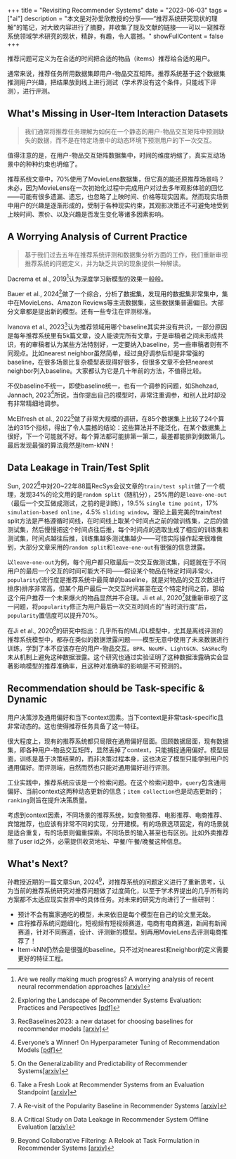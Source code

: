 +++
title = "Revisiting Recommender Systems"
date = "2023-06-03"
tags = ["ai"]
description = "本文是对孙爱欣教授的分享——“推荐系统研究现状的理解”的笔记，对大致内容进行了摘要，并收集了提及文献的链接——可以一窥推荐系统领域学术研究的现状，精辟，有趣，令人震撼。"
showFullContent = false
+++

推荐问题可定义为在合适的时间把合适的物品（items）推荐给合适的用户。

通常来说，推荐任务所用数据集即用户-物品交互矩阵。推荐系统基于这个数据集推测用户兴趣，把结果放到线上进行测试（学术界没有这个条件，只能线下评测），进行评测。

## What's Missing in User-Item Interaction Datasets
> 我们通常将推荐任务理解为如何在一个静态的用户-物品交互矩阵中预测缺失的数据，而不是在特定场景中的动态环境下预测用户的下一次交互。

值得注意的是，在用户-物品交互矩阵数据集中，时间的维度坍缩了，真实互动场景中的种种约束也坍缩了。

推荐系统文章中，70%使用了MovieLens数据集，但它真的能还原推荐场景吗？未必，因为MovieLens在一次初始化过程中完成用户对过去多年观影体验的回忆——可能有很多遗漏、遗忘，也忽略了上映时间、价格等现实因素。然而现实场景中用户的兴趣是逐渐形成的，受制于各种现实约束，其观影决策还不可避免地受到上映时间、票价、以及兴趣是否发生变化等诸多因素影响。

## A Worrying Analysis of Current Practice 
> 基于我们过去五年在推荐系统评测和数据集分析方面的工作，我们重新审视推荐系统的问题定义，并为缺乏共识的现象提供一种解读。

Dacrema et al., 2019[^1]认为深度学习新模型的效果一般般。

Bauer et al., 2024[^2]做了一个综合，分析了数据集，发现用的数据集非常集中，集中在MovieLens、Amazon Reviews等主流数据集，这些数据集普遍偏旧。大部分文章都是提出新的模型。还有一些专注在评测标准。

Ivanova et al., 2023[^3]认为推荐领域用哪个baseline其实并没有共识，一部分原因是每年推荐系统里有5k篇文章，没人能读完所有文章，于是审稿者之间未形成共识，有的审稿者认为某些方法特别好，一定要纳入baseline，另一些审稿者则有不同观点。比如nearest neighbor虽然简单，经过良好调参后却是非常强的baseline，在很多场景比复杂模型表现得好很多，但很多文章不会把nearest neighbor列入baseline。大家都认为它是几十年前的方法，不值得比较。

不仅baseline不统一，即使baseline统一，也有一个调参的问题，如Shehzad, Jannach, 2023[^4]所说，当你提出自己的模型时，非常注重调参，和别人比时却没有非常精细地调参。

McElfresh et al., 2022[^5]做了非常大规模的调研，在85个数据集上比较了24个算法的315个指标，得出了令人震撼的结论：这些算法并不能泛化，在某个数据集上很好，下一个可能就不好。每个算法都可能排第一第二，最差都能排到倒数第几。最后发现最强的算法竟然是Item-kNN！

## Data Leakage in Train/Test Split
Sun, 2022[^6]中对20~22年88篇RecSys会议文章的``train/test split``做了一个梳理，发现34%的论文用的是``random split``（随机分），25%用的是``leave-one-out``（最后一个交互做成测试，之前的是训练），19.5% ``single time point``，17% ``simulation-based online``，4.5% ``sliding window``。理论上最完美的train/test split方法是严格遵循时间线，在时间线上取某个时间点之前的做训练集，之后的做测试集，然后慢慢把这个时间点往后推，每个时间点的选取生成了相应的训练集和测试集，时间点越往后推，训练集越多测试集越少——可惜实际操作起来很难做到，大部分文章采用的``random split``和``leave-one-out``有很强的信息泄露。

以``leave-one-out``为例，每个用户都只取最后一次交互做测试集，问题就在于不同用户的最后一个交互的时间可能大不同——假设某个物品在特定时间非常火，``popularity``(流行度是推荐系统中最简单的baseline，就是对物品的交互次数进行排序)排序非常高，但某个用户最后一次交互时间甚至在这个特定时间之前，那给这个用户推荐一个未来爆火的物品显然并不合理。Ji et al., 2020[^7]就重新审视了这一问题，将``popularity``修正为用户最后一次交互时间点的“当时流行度”后，``popularity``置信度可以提升70%。

在Ji et al., 2020[^8]的研究中指出：几乎所有的ML/DL模型中，尤其是离线评测的推荐系统模型中，都存在类似的数据泄露问题——模型无意中使用了未来数据进行训练，学到了本不应该存在的用户-物品交互。``BPR``、``NeuMF``、``LightGCN``、``SASRec``均未从机制上避免这种数据泄露。这个研究也通过实验证明了这种数据泄露确实会显著影响模型的推荐准确率，且这种对准确率的影响是不可预测的。

## Recommendation should be Task-specific & Dynamic
用户决策涉及通用偏好和当下context因素。当下context是非常task-specific且非常动态的。这也使得推荐任务具备了这一特征。

很大程度上，现有的推荐系统都只局限在通用偏好层面。回顾数据层面，现有数据集，即各种用户-物品交互矩阵，显然丢掉了context，只能捕捉通用偏好。模型层面，训练是基于决策结果的，而非决策过程本身，这也决定了模型只能学到用户的通用偏好。而评测端，自然而然也只能对通用偏好进行评测。

工业实践中，推荐系统应该是一个检索问题。在这个检索问题中，``query``包含通用偏好、当前context这两种动态更新的信息；``item collection``也是动态更新的；``ranking``则旨在提升决策质量。

考虑到context因素，不同场景的推荐系统，如食物推荐、电影推荐、电商推荐、宾馆推荐，也应该有非常不同的实现，分开建模。有的场景选项固定，有的场景就是适合重复，有的场景则偏重探索。不同场景的输入甚至也有区别。比如外卖推荐除了user id之外，必需提供收货地址、早餐/午餐/晚餐这种信息。

## What's Next?
孙教授近期的一篇文章Sun, 2024[^9]，对推荐系统的问题定义进行了重新思考，认为当前的推荐系统研究对推荐问题做了过度简化，以至于学术界提出的几乎所有的方案都不太适应现实世界中的具体任务。对未来的研究方向进行了一些研判：
- 预计不会有赢家通吃的模型，未来依旧是每个模型在自己的论文里无敌。
- 应将推荐系统问题细化，短视频有短视频赛道，电商有电商赛道，新闻有新闻赛道，针对不同赛道，设计、评测新的模型。别再用MovieLens去评测电商推荐了！
- Item-kNN仍然会是很强的baseline。只不过对nearest和neighbor的定义需要更好的特征工程。

[^1]: Are we really making much progress? A worrying analysis of recent neural recommendation approaches [[arxiv]](https://arxiv.org/abs/1907.06902)
[^2]: Exploring the Landscape of Recommender Systems Evaluation: Practices and Perspectives [[pdf]](https://arxiv.org/pdf/2311.05232.pdf) 
[^3]: RecBaselines2023: a new dataset for choosing baselines for recommender models [[arxiv]](https://arxiv.org/abs/2306.14292)
[^4]: Everyone’s a Winner! On Hyperparameter Tuning of Recommendation Models [[pdf]](https://dl.acm.org/doi/pdf/10.1145/3604915.3609488)
[^5]: On the Generalizability and Predictability of Recommender Systems[[arxiv]](https://arxiv.org/abs/2206.11886)
[^6]: Take a Fresh Look at Recommender Systems from an Evaluation Standpoint [[arxiv]](https://arxiv.org/abs/2210.04149)
[^7]: A Re-visit of the Popularity Baseline in Recommender Systems [[arxiv]](https://arxiv.org/abs/2005.13829)
[^8]: A Critical Study on Data Leakage in Recommender System Offline Evaluation  [[arxiv]](https://arxiv.org/abs/2010.11060)
[^9]: Beyond Collaborative Filtering: A Relook at Task Formulation in Recommender Systems [[arxiv]](https://arxiv.org/abs/2404.13375)